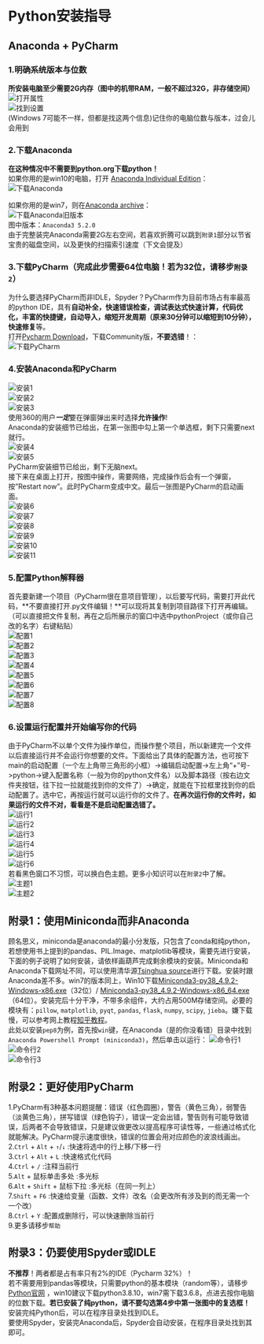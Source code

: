 # Python安装指导

## Anaconda + PyCharm  
### 1.明确系统版本与位数  
**所安装电脑至少需要2G内存（图中的机带RAM，一般不超过32G，非存储空间）**  
![打开属性](https://gitee.com/rocketma/Guidance/raw/main/Pictures/1.jpg "打开属性")  
![找到设置](https://gitee.com/rocketma/Guidance/raw/main/Pictures/2.jpg "找到设置")  
(Windows 7可能不一样，但都是找这两个信息)记住你的电脑位数与版本，过会儿会用到

### 2.下载Anaconda
**在这种情况中不需要到python.org下载python！**  
如果你用的是win10的电脑，打开 [Anaconda Individual Edition](https://www.anaconda.com/products/individual)：  
![下载Anaconda](https://gitee.com/rocketma/Guidance/raw/main/Pictures/3.jpg "下载Anaconda")

如果你用的是win7，则在[Anaconda archive](https://repo.anaconda.com/archive/)：  
![下载Anaconda旧版本](https://gitee.com/rocketma/Guidance/raw/main/Pictures/4.jpg "下载Anaconda旧版")  
图中版本：`Anaconda3 5.2.0`  
由于完整装完Anaconda需要2G左右空间，若喜欢折腾可以跳到`附录1`部分以节省宝贵的磁盘空间，以及更快的扫描索引速度（下文会提及）

### 3.下载PyCharm（**完成此步需要64位电脑！若为32位，请移步`附录2`**）
为什么要选择PyCharm而非IDLE，Spyder？PyCharm作为目前市场占有率最高的python IDE，具有**自动补全，快速错误检查，调试表达式快速计算，代码优化，丰富的快捷键，自动导入，缩短开发周期（原来30分钟可以缩短到10分钟），快速修复**等。  
打开[Pycharm Download](https://www.jetbrains.com/pycharm/download/#section=windows "下载PyCharm")，下载Community版，**不要选错**！：  
![下载PyCharm](https://gitee.com/rocketma/Guidance/raw/main/Pictures/5.jpg "下载PyCharm")

### 4.安装Anaconda和PyCharm
![安装1](https://gitee.com/rocketma/Guidance/raw/main/Pictures/6.jpg "安装1")  
![安装2](https://gitee.com/rocketma/Guidance/raw/main/Pictures/7.jpg "安装2")  
![安装3](https://gitee.com/rocketma/Guidance/raw/main/Pictures/8.jpg "安装3")  
使用360的用户***一定***要在弹窗弹出来时选择**允许操作**!  
Anaconda的安装细节已给出，在第一张图中勾上第一个单选框，剩下只需要next就行。  
![安装4](https://gitee.com/rocketma/Guidance/raw/main/Pictures/9.jpg "安装4")  
![安装5](https://gitee.com/rocketma/Guidance/raw/main/Pictures/10.jpg "安装5")  
PyCharm安装细节已给出，剩下无脑next。  
接下来在桌面上打开，按图中操作，需要网络，完成操作后会有一个弹窗，按”Restart now”。此时PyCharm变成中文。最后一张图是PyCharm的启动画面。  
![安装6](https://gitee.com/rocketma/Guidance/raw/main/Pictures/11.jpg "安装6")  
![安装7](https://gitee.com/rocketma/Guidance/raw/main/Pictures/12.jpg "安装7")  
![安装8](https://gitee.com/rocketma/Guidance/raw/main/Pictures/14.jpg "安装8")  
![安装9](https://gitee.com/rocketma/Guidance/raw/main/Pictures/15.jpg "安装9")  
![安装10](https://gitee.com/rocketma/Guidance/raw/main/Pictures/16.jpg "安装10")  
![安装11](https://gitee.com/rocketma/Guidance/raw/main/Pictures/13.jpg "安装11")  

### 5.配置Python解释器
首先要新建一个项目（PyCharm很在意项目管理），以后要写代码，需要打开此代码，**不要直接打开.py文件编辑！**可以现将其复制到项目路径下打开再编辑。（可以直接把文件复制，再在之后所展示的窗口中选中pythonProject（或你自己改的名字）右键粘贴）  
![配置1](https://gitee.com/rocketma/Guidance/raw/main/Pictures/17.jpg "配置1")  
![配置2](https://gitee.com/rocketma/Guidance/raw/main/Pictures/18.jpg "配置2")  
![配置3](https://gitee.com/rocketma/Guidance/raw/main/Pictures/19.jpg "配置3")  
![配置4](https://gitee.com/rocketma/Guidance/raw/main/Pictures/20.jpg "配置4")  
![配置5](https://gitee.com/rocketma/Guidance/raw/main/Pictures/21.jpg "配置5")  
![配置6](https://gitee.com/rocketma/Guidance/raw/main/Pictures/22.jpg "配置6")  
![配置7](https://gitee.com/rocketma/Guidance/raw/main/Pictures/23.jpg "配置7")  
![配置8](https://gitee.com/rocketma/Guidance/raw/main/Pictures/24.jpg "配置8")  

### 6.设置运行配置并开始编写你的代码
由于PyCharm不以单个文件为操作单位，而操作整个项目，所以新建完一个文件以后直接运行并不会运行你想要的文件。下面给出了具体的配置方法，也可按下main的启动配置（一个左上角带三角形的小框）->编辑启动配置->左上角“+”号->python->键入配置名称（一般为你的python文件名）以及脚本路径（按右边文件夹按钮，往下拉一拉就能找到你的文件了）->确定，就能在下拉框里找到你的启动配置了。选中它，再按运行就可以运行你的文件了。**在再次运行你的文件时，如果运行的文件不对，看看是不是启动配置选错了。**  
![运行1](https://gitee.com/rocketma/Guidance/raw/main/Pictures/25.jpg "运行1")  
![运行2](https://gitee.com/rocketma/Guidance/raw/main/Pictures/26.jpg "运行2")  
![运行3](https://gitee.com/rocketma/Guidance/raw/main/Pictures/27.jpg "运行3")  
![运行4](https://gitee.com/rocketma/Guidance/raw/main/Pictures/28.jpg "运行4")  
![运行5](https://gitee.com/rocketma/Guidance/raw/main/Pictures/29.jpg "运行5")  
![运行6](https://gitee.com/rocketma/Guidance/raw/main/Pictures/30.jpg "运行6")  
若看黑色窗口不习惯，可以换白色主题。更多小知识可以在`附录2`中了解。  
![主题1](https://gitee.com/rocketma/Guidance/raw/main/Pictures/31.jpg "主题1")  
![主题2](https://gitee.com/rocketma/Guidance/raw/main/Pictures/32.jpg "主题2")  

## 附录1：使用Miniconda而非Anaconda
顾名思义，miniconda是anaconda的最小分发版，只包含了conda和纯python，若想使用书上提到的pandas、PIL.Image、matplotlib等模块，需要先进行安装，下面的例子说明了如何安装，请依样画葫芦完成剩余模块的安装。Miniconda和Anaconda下载网址不同，可以使用清华源[Tsinghua source](https://mirrors.tuna.tsinghua.edu.cn/anaconda/miniconda/ "Tsinghua source")进行下载。安装时跟Anaconda差不多。win7的版本同上，Win10下载[Miniconda3-py38_4.9.2-Windows-x86.exe](https://mirrors.tuna.tsinghua.edu.cn/anaconda/miniconda/Miniconda3-py38_4.9.2-Windows-x86.exe "32bit")（32位）/ [Miniconda3-py38_4.9.2-Windows-x86_64.exe](https://mirrors.tuna.tsinghua.edu.cn/anaconda/miniconda/Miniconda3-py38_4.9.2-Windows-x86_64.exe "64bit")（64位）。安装完后十分干净，不带多余组件，大约占用500M存储空间。必要的模块有：`pillow`, `matplotlib`, `pyqt`, `pandas`, `flask`, `numpy`, `scipy`, `jieba`。嫌下载慢，可以参考网上教程[知乎教程](https://zhuanlan.zhihu.com/p/133494097 "知乎教程")。  
此处以安装`pep8`为例，首先按`win`键，在Anaconda（是的你没看错）目录中找到`Anaconda Powershell Prompt (miniconda3)`，然后单击以运行：
![命令行1](https://gitee.com/rocketma/Guidance/raw/main/Pictures/33.jpg "命令行1")  
![命令行2](https://gitee.com/rocketma/Guidance/raw/main/Pictures/34.jpg "命令行2")  
![命令行3](https://gitee.com/rocketma/Guidance/raw/main/Pictures/35.jpg "命令行3")  

## 附录2：更好使用PyCharm
1.PyCharm有3种基本问题提醒：错误（红色圆圈），警告（黄色三角），弱警告（淡黄色三角），拼写错误（绿色钩子），错误一定会出错，警告则有可能导致错误，后两者不会导致错误，只是建议做更改以提高程序可读性等，一些通过格式化就能解决。PyCharm提示速度很快，错误的位置会用对应颜色的波浪线画出。  
2.`Ctrl` + `Alt` + `↑`/`↓` :快速将选中的行上移/下移一行  
3.`Ctrl` + `Alt` + `L` :快速格式化代码  
4.`Ctrl` + `/` :注释当前行  
5.`Alt` + 鼠标单击多处 :多光标  
6.`Alt` + `Shift` + 鼠标下拉 :多光标（在同一列上）  
7.`Shift` + `F6` :快速给变量（函数、文件）改名（会更改所有涉及到的而无需一个一个改）  
8.`Ctrl` + `Y` :配置成删除行，可以快速删除当前行  
9.更多请移步`帮助`  

## 附录3：仍要使用Spyder或IDLE
**不推荐**！两者都是占有率只有2%的IDE（Pycharm 32%）！  
若不需要用到pandas等模块，只需要python的基本模块（random等），请移步[Python官网](https://www.python.org/ "Python官网") ，win10建议下载python3.8.10，win7需下载3.6.8，点进去按你电脑的位数下载。**若已安装了纯python，请不要勾选第4步中第一张图中的复选框！**  
安装完纯Python后，可以在程序目录处找到IDLE。  
要使用Spyder，安装完Anaconda后，Spyder会自动安装，在程序目录处找到其即可。  
